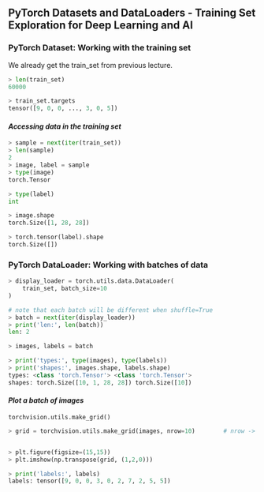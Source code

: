 ## PyTorch Datasets and DataLoaders - Training Set Exploration for Deep Learning and AI

### PyTorch Dataset: Working with the training set

We already get the train_set from previous lecture.

```python
> len(train_set)
60000

> train_set.targets
tensor([9, 0, 0, ..., 3, 0, 5])
```

#### *Accessing data in the training set*

```python
> sample = next(iter(train_set))
> len(sample)
2
> image, label = sample
> type(image)
torch.Tensor

> type(label)
int

> image.shape
torch.Size([1, 28, 28]) 

> torch.tensor(label).shape
torch.Size([])
```

### PyTorch DataLoader: Working with batches of data

```python
> display_loader = torch.utils.data.DataLoader(
    train_set, batch_size=10
)

# note that each batch will be different when shuffle=True
> batch = next(iter(display_loader))
> print('len:', len(batch))
len: 2

> images, labels = batch

> print('types:', type(images), type(labels))
> print('shapes:', images.shape, labels.shape)
types: <class 'torch.Tensor'> <class 'torch.Tensor'>
shapes: torch.Size([10, 1, 28, 28]) torch.Size([10])
```

#### *Plot a batch of images*

`torchvision.utils.make_grid()`

```python
> grid = torchvision.utils.make_grid(images, nrow=10)        # nrow -> number of image in a row


> plt.figure(figsize=(15,15))
> plt.imshow(np.transpose(grid, (1,2,0)))

> print('labels:', labels)
labels: tensor([9, 0, 0, 3, 0, 2, 7, 2, 5, 5])
```
